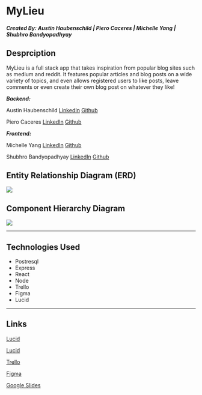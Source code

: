 # MyLieu

##### Created By: Austin Haubenschild | Piero Caceres | Michelle Yang | Shubhro Bandyopadhyay

## Desprciption

MyLieu is a full stack app that takes inspiration from popular blog sites such as medium and reddit. It features  popular articles and blog posts on a wide variety of topics, and even allows registered users to like posts, leave comments or even create their own blog post on whatever they like!

***Backend:*** 

Austin Haubenschild [LinkedIn](https://www.linkedin.com/in/austin-haubenschild-211472169/) [Github](https://github.com/Haubaustin)

Piero Caceres [LinkedIn](https://www.linkedin.com/in/pcace/) [Github](https://github.com/pierocaceres)

***Frontend:*** 

Michelle Yang [LinkedIn](https://www.linkedin.com/in/myang292/) [Github](https://github.com/myang292)

Shubhro Bandyopadhyay [LinkedIn](https://www.linkedin.com/in/shubhro-bandyopadhyay-8420a321b/) [Github](https://github.com/sbandy9210) 
 

## Entity Relationship Diagram (ERD)
![](https://i.imgur.com/7zx57QC.png)



## Component Hierarchy Diagram
![](https://i.imgur.com/xB5BSUi.png)


***
## Technologies Used
- Postresql
- Express
- React 
- Node
- Trello
- Figma
- Lucid 

***

## Links

[Lucid](https://lucid.app/lucidchart/9c3d9e18-783a-4ce5-9f99-86bb6155ca54/edit?invitationId=inv_ff498189-fb9a-4553-8767-7f836a537941)

[Lucid](https://lucid.app/lucidchart/cdc01586-ef27-4dad-9373-ed18c2d15c3a/edit?invitationId=inv_64e3ad50-98cc-401a-a879-c5e3af42af11)

[Trello](https://trello.com/b/2vSWUIo0/mylieu) 


[Figma](https://www.figma.com/file/pESfXpcMigEUmsyMkLv8no/P3-Milieu?node-id=0%3A1)

[Google Slides](https://docs.google.com/presentation/d/1e5hPQGSh_qkH83grIi-yDLJ1wwJsiVBWJzHhvYnmBX0/edit?usp=sharing)